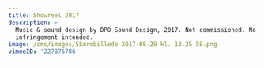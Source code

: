 ```yaml
---
title: Showreel 2017
description: >-
  Music & sound design by DPO Sound Design, 2017. Not commissioned. No copyright
  infringement intended.
image: /cms/images/Skærmbillede 2017-08-29 kl. 13.25.58.png
vimeoID: '227876786'
---
```


